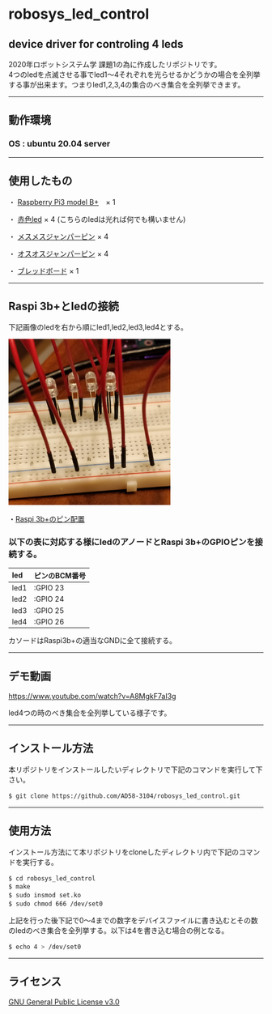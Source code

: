 # robosys_led_control
device driver for controling 4 leds
---
2020年ロボットシステム学 課題1の為に作成したリポジトリです。
<br>
4つのledを点滅させる事でled1～4それぞれを光らせるかどうかの場合を全列挙する事が出来ます。つまりled1,2,3,4の集合のべき集合を全列挙できます。

---
## 動作環境

### OS : ubuntu 20.04 server

---
## 使用したもの

・ [Raspberry Pi3 model B+](https://www.switch-science.com/catalog/3850/)　× 1

・ [赤色led](https://akizukidenshi.com/catalog/g/gI-01317/) × 4 (こちらのledは光れば何でも構いません)

・ [メスメスジャンパーピン](https://akizukidenshi.com/catalog/g/gP-03475/) × 4

・ [オスオスジャンパーピン](https://akizukidenshi.com/catalog/g/gP-02932/) × 4

・ [ブレッドボード](https://akizukidenshi.com/catalog/g/gP-09257/) × 1

---
## Raspi 3b+とledの接続

下記画像のledを右から順にled1,led2,led3,led4とする。

<img src="https://github.com/AD58-3104/robosys_led_control/blob/main/led_pin.jpg" width="320px">

・[Raspi 3b+のピン配置](https://pinout.xyz/pinout/ground)
### 以下の表に対応する様にledのアノードとRaspi 3b+のGPIOピンを接続する。

| led    | ピンのBCM番号        |
|:-----------|:------------|
| led1  | :GPIO 23       |
| led2  | :GPIO 24     |
| led3 | :GPIO 25         |
| led4 | :GPIO 26         |

カソードはRaspi3b+の適当なGNDに全て接続する。


---
## デモ動画

https://www.youtube.com/watch?v=A8MgkF7aI3g

led4つの時のべき集合を全列挙している様子です。


---
## インストール方法

本リポジトリをインストールしたいディレクトリで下記のコマンドを実行して下さい。

```sh
$ git clone https://github.com/AD58-3104/robosys_led_control.git

```


---
## 使用方法
インストール方法にて本リポジトリをcloneしたディレクトリ内で下記のコマンドを実行する。

```sh
$ cd robosys_led_control
$ make
$ sudo insmod set.ko
$ sudo chmod 666 /dev/set0
```
上記を行った後下記で0～4までの数字をデバイスファイルに書き込むとその数のledのべき集合を全列挙する。以下は4を書き込む場合の例となる。
```sh
$ echo 4 > /dev/set0 
```

---
## ライセンス
[GNU General Public License v3.0](https://github.com/AD58-3104/robosys_led_control/blob/main/LICENSE)
